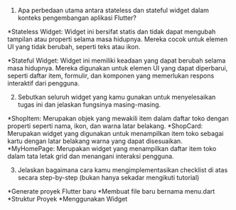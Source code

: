 1. Apa perbedaan utama antara stateless dan stateful widget dalam konteks pengembangan aplikasi Flutter?

*Stateless Widget: Widget ini bersifat statis dan tidak dapat mengubah tampilan atau properti selama masa hidupnya. Mereka cocok untuk elemen UI yang tidak berubah, seperti teks atau ikon.

*Stateful Widget: Widget ini memiliki keadaan yang dapat berubah selama masa hidupnya. Mereka digunakan untuk elemen UI yang dapat diperbarui, seperti daftar item, formulir, dan komponen yang memerlukan respons interaktif dari pengguna.


2. Sebutkan seluruh widget yang kamu gunakan untuk menyelesaikan tugas ini dan jelaskan fungsinya masing-masing.

*ShopItem: Merupakan objek yang mewakili item dalam daftar toko dengan properti seperti nama, ikon, dan warna latar belakang.
*ShopCard: Merupakan widget yang digunakan untuk menampilkan item toko sebagai kartu dengan latar belakang warna yang dapat disesuaikan.
*MyHomePage: Merupakan widget yang menampilkan daftar item toko dalam tata letak grid dan menangani interaksi pengguna.


3. Jelaskan bagaimana cara kamu mengimplementasikan checklist di atas secara step-by-step (bukan hanya sekadar mengikuti tutorial)

*Generate proyek Flutter baru 
*Membuat file baru bernama menu.dart
*Struktur Proyek
*Menggunakan Widget